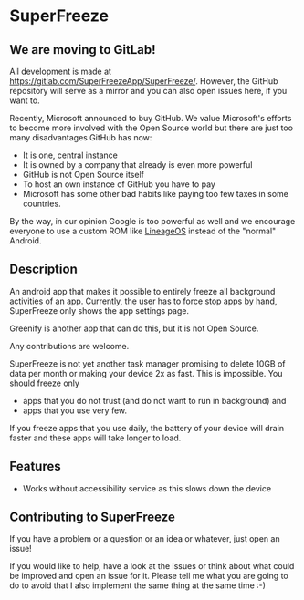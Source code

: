 SuperFreeze
===========

We are moving to GitLab!
------------------------

All development is made at https://gitlab.com/SuperFreezeApp/SuperFreeze/. However, the GitHub repository will serve as a mirror and you can also open issues here, if you want to.

Recently, Microsoft announced to buy GitHub. We value Microsoft's efforts to become more involved with the Open Source world but there are just too many disadvantages GitHub has now:

* It is one, central instance
* It is owned by a company that already is even more powerful
* GitHub is not Open Source itself
* To host an own instance of GitHub you have to pay
* Microsoft has some other bad habits like paying too few taxes in some countries.

By the way, in our opinion Google is too powerful as well and we encourage everyone to use a custom ROM like [LineageOS](https://lineageos.org/) instead of the "normal" Android.

Description
-----------

An android app that makes it possible to entirely freeze all background activities of an app.
Currently, the user has to force stop apps by hand, SuperFreeze only shows the app settings page.

Greenify is another app that can do this, but it is not Open Source.

Any contributions are welcome.

SuperFreeze is not yet another task manager promising to delete 10GB of data per month or making your device 2x as fast. This is impossible. You should freeze only
* apps that you do not trust (and do not want to run in background) and 
* apps that you use very few.

If you freeze apps that you use daily, the battery of your device will drain faster and these apps will take longer to load.

Features
--------

* Works without accessibility service as this slows down the device

Contributing to SuperFreeze
------------

If you have a problem or a question or an idea or whatever, just open an issue!

If you would like to help, have a look at the issues or think about what could be improved and open an issue for it. Please tell me what you are going to do to avoid that I also implement the same thing at the same time :-)
